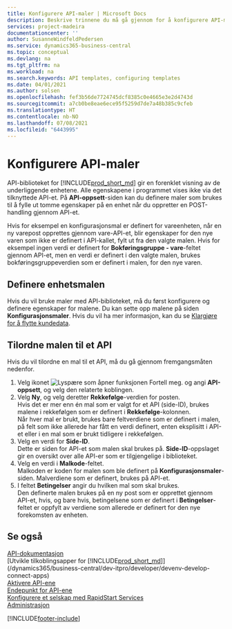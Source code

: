 ```yaml
---
title: Konfigurere API-maler | Microsoft Docs
description: Beskrive trinnene du må gå gjennom for å konfigurere API-maler for Dynamics 365 Business Central.
services: project-madeira
documentationcenter: ''
author: SusanneWindfeldPedersen
ms.service: dynamics365-business-central
ms.topic: conceptual
ms.devlang: na
ms.tgt_pltfrm: na
ms.workload: na
ms.search.keywords: API templates, configuring templates
ms.date: 04/01/2021
ms.author: solsen
ms.openlocfilehash: fef3b56de7724745dcf8385c0e4665e3e2d4743d
ms.sourcegitcommit: a7cb0be8eae6ece95f5259d7de7a48b385c9cfeb
ms.translationtype: HT
ms.contentlocale: nb-NO
ms.lasthandoff: 07/08/2021
ms.locfileid: "6443995"
---
```

# <a name="configuring-api-templates"></a>Konfigurere API-maler
API-biblioteket for [!INCLUDE[prod_short_md](includes/prod_short.md)] gir en forenklet visning av de underliggende enhetene. Alle egenskapene i programmet vises ikke via det tilknyttede API-et. På **API-oppsett**-siden kan du definere maler som brukes til å fylle ut tomme egenskaper på en enhet når du oppretter en POST-handling gjennom API-et. 

Hvis for eksempel en konfigurasjonsmal er definert for vareenheten, når en ny varepost opprettes gjennom vare-API-et, blir egenskaper for den nye varen som ikke er definert i API-kallet, fylt ut fra den valgte malen. Hvis for eksempel ingen verdi er definert for **Bokføringsgruppe - vare**-feltet gjennom API-et, men en verdi er definert i den valgte malen, brukes bokføringsgruppeverdien som er definert i malen, for den nye varen. 

## <a name="setting-up-the-entity-template"></a>Definere enhetsmalen
Hvis du vil bruke maler med API-biblioteket, må du først konfigurere og definere egenskaper for malene. Du kan sette opp malene på siden **Konfigurasjonsmaler**. Hvis du vil ha mer informasjon, kan du se [Klargjøre for å flytte kundedata](admin-use-templates-to-prepare-customer-data-for-migration.md). 

## <a name="assign-the-template-to-an-api"></a>Tilordne malen til et API

Hvis du vil tilordne en mal til et API, må du gå gjennom fremgangsmåten nedenfor.

1. Velg ikonet ![Lyspære som åpner funksjonen Fortell meg.](media/ui-search/search_small.png "Fortell hva du vil gjøre") og angi **API-oppsett**, og velg den relaterte koblingen.
2. Velg **Ny**, og velg deretter **Rekkefølge**-verdien for posten.  
Hvis det er mer enn én mal som er valgt for et API (side-ID), brukes malene i rekkefølgen som er definert i **Rekkefølge**-kolonnen.   
Når hver mal er brukt, brukes bare feltverdiene som er definert i malen, på felt som ikke allerede har fått en verdi definert, enten eksplisitt i API-et eller i en mal som er brukt tidligere i rekkefølgen. 
3. Velg en verdi for **Side-ID**.  
Dette er siden for API-et som malen skal brukes på. **Side-ID**-oppslaget gir en oversikt over alle API-er som er tilgjengelige i biblioteket.
4. Velg en verdi i **Malkode**-feltet.  
Malkoden er koden for malen som ble definert på **Konfigurasjonsmaler**-siden. Malverdiene som er definert, brukes på API-et. 
5. I feltet **Betingelser** angir du hvilken mal som skal brukes.  
Den definerte malen brukes på en ny post som er opprettet gjennom API-et, hvis, og bare hvis, betingelsene som er definert i **Betingelser**-feltet er oppfylt av verdiene som allerede er definert for den nye forekomsten av enheten.

## <a name="see-also"></a>Se også
[API-dokumentasjon](/dynamics-nav/fin-graph)  
[Utvikle tilkoblingsapper for [!INCLUDE[prod_short_md](includes/prod_short.md)]](/dynamics365/business-central/dev-itpro/developer/devenv-develop-connect-apps)  
[Aktivere API-ene](/dynamics-nav/enabling-apis-for-dynamics-nav)  
[Endepunkt for API-ene](/dynamics-nav/endpoints-apis-for-dynamics)  
[Konfigurere et selskap med RapidStart Services](admin-set-up-a-company-with-rapidstart.md)  
[Administrasjon](admin-setup-and-administration.md)

[!INCLUDE[footer-include](includes/footer-banner.md)]